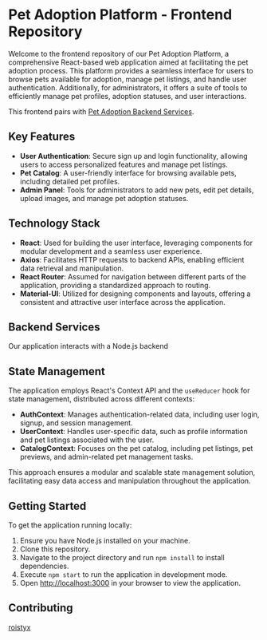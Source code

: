 # Pet Adoption Platform - Frontend Repository

Welcome to the frontend repository of our Pet Adoption Platform, a comprehensive React-based web application aimed at facilitating the pet adoption process. This platform provides a seamless interface for users to browse pets available for adoption, manage pet listings, and handle user authentication. Additionally, for administrators, it offers a suite of tools to efficiently manage pet profiles, adoption statuses, and user interactions.

This frontend pairs with [Pet Adoption Backend Services](https://github.com/roistyx/pet-adoption-backend.git).

## Key Features

- **User Authentication**: Secure sign up and login functionality, allowing users to access personalized features and manage pet listings.
- **Pet Catalog**: A user-friendly interface for browsing available pets, including detailed pet profiles.
- **Admin Panel**: Tools for administrators to add new pets, edit pet details, upload images, and manage pet adoption statuses.

## Technology Stack

- **React**: Used for building the user interface, leveraging components for modular development and a seamless user experience.
- **Axios**: Facilitates HTTP requests to backend APIs, enabling efficient data retrieval and manipulation.
- **React Router**: Assumed for navigation between different parts of the application, providing a standardized approach to routing.
- **Material-UI**: Utilized for designing components and layouts, offering a consistent and attractive user interface across the application.

## Backend Services

Our application interacts with a Node.js backend

## State Management

The application employs React's Context API and the `useReducer` hook for state management, distributed across different contexts:

- **AuthContext**: Manages authentication-related data, including user login, signup, and session management.
- **UserContext**: Handles user-specific data, such as profile information and pet listings associated with the user.
- **CatalogContext**: Focuses on the pet catalog, including pet listings, pet previews, and admin-related pet management tasks.

This approach ensures a modular and scalable state management solution, facilitating easy data access and manipulation throughout the application.

## Getting Started

To get the application running locally:

1. Ensure you have Node.js installed on your machine.
2. Clone this repository.
3. Navigate to the project directory and run `npm install` to install dependencies.
4. Execute `npm start` to run the application in development mode.
5. Open [http://localhost:3000](http://localhost:3000) in your browser to view the application.

## Contributing

[roistyx](https://github.com/roistyx)
